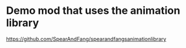 # Demo mod that uses the animation library

https://github.com/SpearAndFang/spearandfangsanimationlibrary
